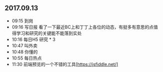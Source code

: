 ## 2017.09.13
* 09:15 到岗
* 09:16 写日报 看了一下最近BC上和丁丁上各位的动态，有挺多有意思的点值得学习和研究的关键能不能落到实处
* 10:16 每日H5 研究 * 3
* 10:47 叫外卖
* 10:48 你懂的
* 10:55 每日热点
* 11:30 前端预览的一个不错的工具[https://jsfiddle.net/]
